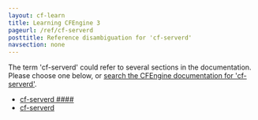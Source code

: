 ```yaml
---
layout: cf-learn
title: Learning CFEngine 3
pageurl: /ref/cf-serverd
posttitle: Reference disambiguation for 'cf-serverd'
navsection: none
---
```


The term 'cf-serverd' could refer to several sections in the documentation. Please choose one below, or
[search the CFEngine documentation for 'cf-serverd'](http://docs.cfengine.com/latest/search.html?q=cf-serverd).

- [cf-serverd \#\#\#\#](http://docs.cfengine.com/latest/guide-introduction.html#cf-serverd-####)
- [cf-serverd](http://docs.cfengine.com/latest/reference-components-cf-serverd.html#cf-serverd)
